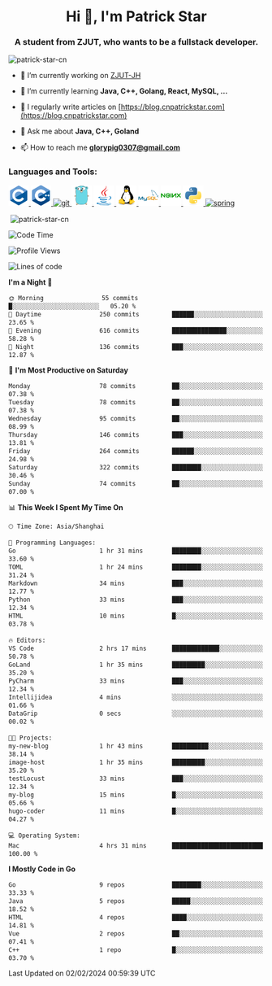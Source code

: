 <h1 align="center">Hi 👋, I'm Patrick Star</h1>
<h3 align="center">A student from ZJUT, who wants to be a fullstack developer.</h3>

<p align="left"> <img src="https://komarev.com/ghpvc/?username=patrick-star-cn&label=Profile%20views&color=0e75b6&style=flat" alt="patrick-star-cn" /> </p>

- 🔭 I’m currently working on [ZJUT-JH](https://github.com/zjutjh)

- 🌱 I’m currently learning **Java, C++, Golang, React, MySQL, ...**

- 📝 I regularly write articles on [https://blog.cnpatrickstar.com](https://blog.cnpatrickstar.com)

- 💬 Ask me about **Java, C++, Goland**

- 📫 How to reach me **glorypig0307@gmail.com**


<h3 align="left">Languages and Tools:</h3>
<p align="left"> 
  <a href="https://www.cprogramming.com/" target="_blank" rel="noreferrer"> 
    <img src="https://raw.githubusercontent.com/devicons/devicon/master/icons/c/c-original.svg" alt="c" width="40" height="40"/> 
  </a> 
  <a href="https://www.w3schools.com/cpp/" target="_blank" rel="noreferrer"> 
    <img src="https://raw.githubusercontent.com/devicons/devicon/master/icons/cplusplus/cplusplus-original.svg" alt="cplusplus" width="40" height="40"/> 
  </a> 
  <a href="https://git-scm.com/" target="_blank" rel="noreferrer"> 
    <img src="https://www.vectorlogo.zone/logos/git-scm/git-scm-icon.svg" alt="git" width="40" height="40"/> 
  </a> 
  <a href="https://golang.org" target="_blank" rel="noreferrer"> 
    <img src="https://raw.githubusercontent.com/devicons/devicon/master/icons/go/go-original.svg" alt="go" width="40" height="40"/> 
  </a> 
  <a href="https://www.java.com" target="_blank" rel="noreferrer"> 
    <img src="https://raw.githubusercontent.com/devicons/devicon/master/icons/java/java-original.svg" alt="java" width="40" height="40"/> 
  </a> 
  <a href="https://www.linux.org/" target="_blank" rel="noreferrer"> 
    <img src="https://raw.githubusercontent.com/devicons/devicon/master/icons/linux/linux-original.svg" alt="linux" width="40" height="40"/> 
  </a> 
  <a href="https://www.mysql.com/" target="_blank" rel="noreferrer"> 
    <img src="https://raw.githubusercontent.com/devicons/devicon/master/icons/mysql/mysql-original-wordmark.svg" alt="mysql" width="40" height="40"/> 
  </a> 
  <a href="https://www.nginx.com" target="_blank" rel="noreferrer"> 
    <img src="https://raw.githubusercontent.com/devicons/devicon/master/icons/nginx/nginx-original.svg" alt="nginx" width="40" height="40"/> 
  </a> 
  <a href="https://www.python.org" target="_blank" rel="noreferrer"> 
    <img src="https://raw.githubusercontent.com/devicons/devicon/master/icons/python/python-original.svg" alt="python" width="40" height="40"/> 
  </a> 
  <a href="https://spring.io/" target="_blank" rel="noreferrer"> 
    <img src="https://www.vectorlogo.zone/logos/springio/springio-icon.svg" alt="spring" width="40" height="40"/> 
  </a>
</p>

<p>&nbsp;<img align="center" src="https://github-readme-stats.vercel.app/api?username=patrick-star-cn&show_icons=true&locale=en" alt="patrick-star-cn" /></p>

<!--START_SECTION:waka-->
![Code Time](http://img.shields.io/badge/Code%20Time-543%20hrs%2050%20mins-blue)

![Profile Views](http://img.shields.io/badge/Profile%20Views-0-blue)

![Lines of code](https://img.shields.io/badge/From%20Hello%20World%20I%27ve%20Written-5.2%20million%20lines%20of%20code-blue)

**I'm a Night 🦉** 

```text
🌞 Morning                55 commits          █░░░░░░░░░░░░░░░░░░░░░░░░   05.20 % 
🌆 Daytime                250 commits         ██████░░░░░░░░░░░░░░░░░░░   23.65 % 
🌃 Evening                616 commits         ███████████████░░░░░░░░░░   58.28 % 
🌙 Night                  136 commits         ███░░░░░░░░░░░░░░░░░░░░░░   12.87 % 
```
📅 **I'm Most Productive on Saturday** 

```text
Monday                   78 commits          ██░░░░░░░░░░░░░░░░░░░░░░░   07.38 % 
Tuesday                  78 commits          ██░░░░░░░░░░░░░░░░░░░░░░░   07.38 % 
Wednesday                95 commits          ██░░░░░░░░░░░░░░░░░░░░░░░   08.99 % 
Thursday                 146 commits         ███░░░░░░░░░░░░░░░░░░░░░░   13.81 % 
Friday                   264 commits         ██████░░░░░░░░░░░░░░░░░░░   24.98 % 
Saturday                 322 commits         ████████░░░░░░░░░░░░░░░░░   30.46 % 
Sunday                   74 commits          ██░░░░░░░░░░░░░░░░░░░░░░░   07.00 % 
```


📊 **This Week I Spent My Time On** 

```text
🕑︎ Time Zone: Asia/Shanghai

💬 Programming Languages: 
Go                       1 hr 31 mins        ████████░░░░░░░░░░░░░░░░░   33.60 % 
TOML                     1 hr 24 mins        ████████░░░░░░░░░░░░░░░░░   31.24 % 
Markdown                 34 mins             ███░░░░░░░░░░░░░░░░░░░░░░   12.77 % 
Python                   33 mins             ███░░░░░░░░░░░░░░░░░░░░░░   12.34 % 
HTML                     10 mins             █░░░░░░░░░░░░░░░░░░░░░░░░   03.78 % 

🔥 Editors: 
VS Code                  2 hrs 17 mins       █████████████░░░░░░░░░░░░   50.78 % 
GoLand                   1 hr 35 mins        █████████░░░░░░░░░░░░░░░░   35.20 % 
PyCharm                  33 mins             ███░░░░░░░░░░░░░░░░░░░░░░   12.34 % 
Intellijidea             4 mins              ░░░░░░░░░░░░░░░░░░░░░░░░░   01.66 % 
DataGrip                 0 secs              ░░░░░░░░░░░░░░░░░░░░░░░░░   00.02 % 

🐱‍💻 Projects: 
my-new-blog              1 hr 43 mins        ██████████░░░░░░░░░░░░░░░   38.14 % 
image-host               1 hr 35 mins        █████████░░░░░░░░░░░░░░░░   35.20 % 
testLocust               33 mins             ███░░░░░░░░░░░░░░░░░░░░░░   12.34 % 
my-blog                  15 mins             █░░░░░░░░░░░░░░░░░░░░░░░░   05.66 % 
hugo-coder               11 mins             █░░░░░░░░░░░░░░░░░░░░░░░░   04.27 % 

💻 Operating System: 
Mac                      4 hrs 31 mins       █████████████████████████   100.00 % 
```

**I Mostly Code in Go** 

```text
Go                       9 repos             ████████░░░░░░░░░░░░░░░░░   33.33 % 
Java                     5 repos             █████░░░░░░░░░░░░░░░░░░░░   18.52 % 
HTML                     4 repos             ████░░░░░░░░░░░░░░░░░░░░░   14.81 % 
Vue                      2 repos             ██░░░░░░░░░░░░░░░░░░░░░░░   07.41 % 
C++                      1 repo              █░░░░░░░░░░░░░░░░░░░░░░░░   03.70 % 
```




 Last Updated on 02/02/2024 00:59:39 UTC
<!--END_SECTION:waka-->